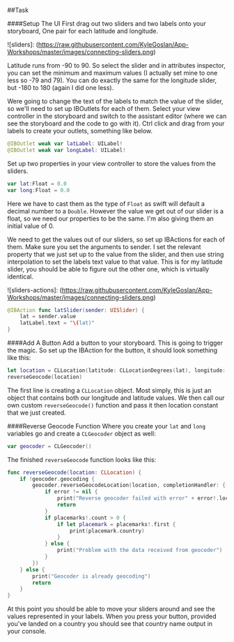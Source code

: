 ##Task

####Setup The UI
First drag out two sliders and two labels onto your storyboard, One pair for each latitude and longitude. 

![sliders]: (https://raw.githubusercontent.com/KyleGoslan/App-Workshops/master/images/connecting-sliders.png)

Latitude runs from -90 to 90. So select the slider and in attributes inspector, you can set the minimum and maximum values (I actually set mine to one less so -79 and 79). You can do exactly the same for the longitude slider, but -180 to 180 (again I did one less).

Were going to change the text of the labels to match the value of the slider, so we'll need to set up IBOutlets for each of them. Select your view controller in the storyboard and switch to the assistant editor (where we can see the storyboard and the code to go with it). Ctrl click and drag from your labels to create your outlets, something like below. 

```swift
@IBOutlet weak var latLabel: UILabel!
@IBOutlet weak var longLabel: UILabel!
```

Set up two properties in your view controller to store the values from the sliders. 

```swift
var lat:Float = 0.0
var long:Float = 0.0
```

Here we have to cast them as the type of `Float` as swift will default a decimal number to a `Double`. However the value we get out of our slider is a float, so we need our properties to be the same. I'm also giving them an initial value of 0. 

We need to get the values out of our sliders, so set up IBActions for each of them. Make sure you set the arguments to sender. I set the relevant property that we just set up to the value from the slider, and then use string interpolation to set the labels text value to that value. This is for my latitude slider, you should be able to figure out the other one, which is virtually identical. 

![sliders-actions]: (https://raw.githubusercontent.com/KyleGoslan/App-Workshops/master/images/connecting-sliders.png)

```swift
@IBAction func latSlider(sender: UISlider) {
    lat = sender.value
    latLabel.text = "\(lat)"
}
```

####Add A Button
Add a button to your storyboard. This is going to trigger the magic. So set up the IBAction for the button, it should look something like this:

```swift
let location = CLLocation(latitude: CLLocationDegrees(lat), longitude: CLLocationDegrees(long))
reverseGeocode(location)
```

The first line is creating a `CLLocation` object. Most simply, this is just an object that contains both our longitude and latitude values. We then call our own custom `reverseGeocode()` function and pass it then location constant that we just created. 


####Reverse Geocode Function
Where you create your `lat` and `long` variables go and create a `CLGeocoder` object as well:

```swift
var geocoder = CLGeocoder()
```

The finished `reverseGeocode` function looks like this:

```swift 
func reverseGeocode(location: CLLocation) {
    if !geocoder.geocoding {
        geocoder.reverseGeocodeLocation(location, completionHandler: {(placemarks, error) -> Void in
            if error != nil {
                print("Reverse geocoder failed with error" + error!.localizedDescription)
                return
            }
            if placemarks!.count > 0 {
                if let placemark = placemarks!.first {
                    print(placemark.country)
                }
            } else {
                print("Problem with the data received from geocoder")
            }
        })
    } else {
        print("Geocoder is already geocoding")
        return
    }
}
```

At this point you should be able to move your sliders around and see the values represented in your labels. When you press your button, provided you've landed on a country you should see that country name output in your console. 


